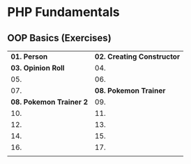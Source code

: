 # PHP Fundamentals

## OOP Basics (Exercises)
|  | |
| --- | --- |
| **01. Person**| **02. Creating Constructor** |
| **03. Opinion Roll**| 04. |
| 05. | 06. |
| 07.| **08. Pokemon Trainer** |
| **08. Pokemon Trainer 2** | 09. |
| 10. | 11. |
| 12. | 13. |
| 14. | 15. |
| 16. | 17. |
| | |
